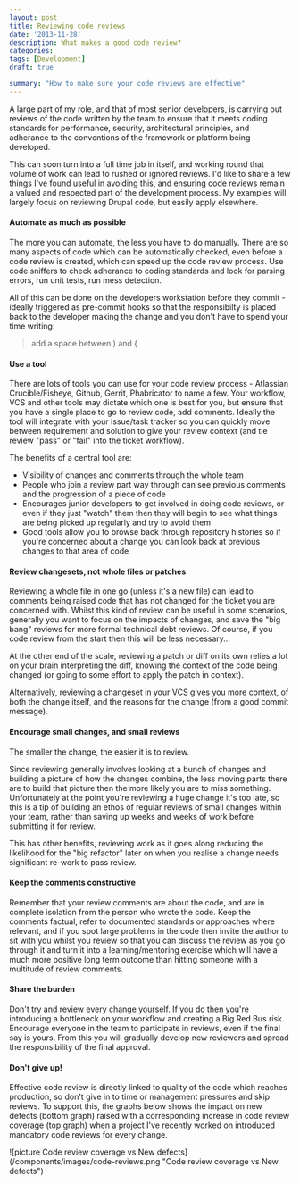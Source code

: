 ```yaml
---
layout: post
title: Reviewing code reviews
date: '2013-11-28'
description: What makes a good code review?
categories:
tags: [Development]
draft: true

summary: "How to make sure your code reviews are effective"
---
```


A large part of my role, and that of most senior developers, is carrying out reviews
of the code written by the team to ensure that it meets coding standards for performance,
security, architectural principles, and adherance to the conventions of the framework or
platform being developed.

This can soon turn into a full time job in itself, and working round that volume of work
can lead to rushed or ignored reviews. I'd like to share a few things I've found useful
in avoiding this, and ensuring code reviews remain a valued and respected part of the development
process. My examples will largely focus on reviewing Drupal code, but easily apply
elsewhere.

<!--break-->

#### Automate as much as possible

The more you can automate, the less you have to do manually. There are so
many aspects of code which can be automatically checked, even before a code review is created, which
can speed up the code review process. Use code sniffers to check adherance to coding
standards and look for parsing errors, run unit tests, run mess detection.

All of this can be done on the developers workstation before they commit - ideally triggered
as pre-commit hooks so that the responsibilty is placed back to the developer making the change
and you don't have to spend your time writing:

> add a space between ) and {

#### Use a tool

There are lots of tools you can use for your code review process - Atlassian Crucible/Fisheye, Github,
Gerrit, Phabricator to name a few. Your workflow, VCS and other tools may dictate which one
is best for you, but ensure that you have a single place to go to review code, add comments. Ideally the
tool will integrate with your issue/task tracker so you can quickly move between requirement and
solution to give your review context (and tie review "pass" or "fail" into the ticket workflow).

The benefits of a central tool are:

* Visibility of changes and comments through the whole team
* People who join a review part way through can see previous comments and the progression of
a piece of code
* Encourages junior developers to get involved in doing code reviews, or even if they just "watch" them
then they will begin to see what things are being picked up regularly and try to avoid them
* Good tools allow you to browse back through repository histories so if you're concerned about a change
you can look back at previous changes to that area of code

#### Review changesets, not whole files or patches

Reviewing a whole file in one go (unless it's a new file) can lead to comments being raised code that
has not changed for the ticket you are concerned with. Whilst this kind of review can be useful in some
scenarios, generally you want to focus on the impacts of changes, and save the "big bang" reviews
for more formal technical debt reviews. Of course, if you code review from the start then this will
be less necessary...

At the other end of the scale, reviewing a patch or diff on its own relies a lot on your brain
interpreting the diff, knowing the context of the code being changed (or going to some effort to
apply the patch in context).

Alternatively, reviewing a changeset in your VCS gives you more context, of both the change itself, and the
reasons for the change (from a good commit message).

#### Encourage small changes, and small reviews

The smaller the change, the easier it is to review.

Since reviewing generally involves looking at a bunch of changes and building a picture of how the
changes combine, the less moving parts there are to build that picture then the more likely you are
to miss something. Unfortunately at the point you're reviewing a huge change it's too late, so this is
a tip of building an ethos of regular reviews of small changes within your team, rather than saving up weeks
and weeks of work before submitting it for review.

This has other benefits, reviewing work as it goes along reducing the likelihood for the "big refactor"
later on when you realise a change needs significant re-work to pass review.

#### Keep the comments constructive

Remember that your review comments are about the code, and are in complete isolation from the person who
wrote the code. Keep the comments factual, refer to documented standards or approaches where relevant,
and if you spot large problems in the code then invite the author to sit with you whilst you review so
that you can discuss the review as you go through it and turn it into a learning/mentoring exercise which
will have a much more positive long term outcome than hitting someone with a multitude of review comments.

#### Share the burden

Don't try and review every change yourself. If you do then you're introducing a bottleneck on your
workflow and creating a Big Red Bus risk. Encourage everyone in the team to participate in reviews,
even if the final say is yours. From this you will gradually develop new reviewers and spread the
responsibility of the final approval.

#### Don't give up!

Effective code review is directly linked to quality of the code which reaches production, so don't give in
to time or management pressures and skip reviews. To support this, the graphs below shows the impact on new
defects (bottom graph) raised with a corresponding increase in code review coverage (top graph) when a project I've recently worked
on introduced mandatory code reviews for every change.

<div class="panel center" markdown="1">
![picture Code review coverage vs New defects](/components/images/code-reviews.png "Code review coverage vs New defects")
</div>
